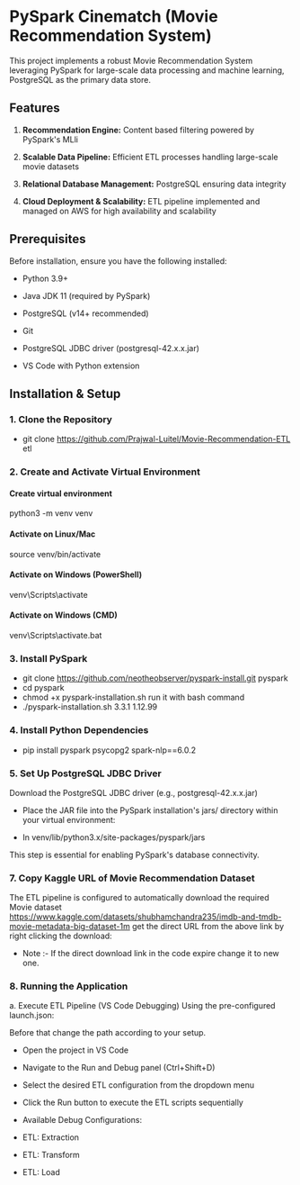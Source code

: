 # PySpark Cinematch (Movie Recommendation System)
This project implements a robust Movie Recommendation System leveraging PySpark for large-scale data processing and machine learning, PostgreSQL as the primary data store.

## Features

1) **Recommendation Engine:** Content based filtering powered by PySpark's MLli

2) **Scalable Data Pipeline:** Efficient ETL processes handling large-scale movie datasets

3) **Relational Database Management:** PostgreSQL ensuring data integrity 

4) **Cloud Deployment & Scalability:** ETL pipeline implemented and managed on AWS for high availability and scalability 

## Prerequisites

Before installation, ensure you have the following installed:

- Python 3.9+

- Java JDK 11 (required by PySpark)

- PostgreSQL (v14+ recommended)

- Git

- PostgreSQL JDBC driver (postgresql-42.x.x.jar)

- VS Code with Python extension

## Installation & Setup

### 1. Clone the Repository

- git clone https://github.com/Prajwal-Luitel/Movie-Recommendation-ETL etl

### 2. Create and Activate Virtual Environment


#### Create virtual environment
python3 -m venv venv

#### Activate on Linux/Mac
source venv/bin/activate

#### Activate on Windows (PowerShell)
venv\Scripts\activate

#### Activate on Windows (CMD)
venv\Scripts\activate.bat

### 3. Install PySpark

- git clone https://github.com/neotheobserver/pyspark-install.git pyspark
- cd pyspark
- chmod +x pyspark-installation.sh
 run it with bash command
- ./pyspark-installation.sh 3.3.1 1.12.99

### 4. Install Python Dependencies

- pip install pyspark psycopg2 spark-nlp==6.0.2

### 5. Set Up PostgreSQL JDBC Driver
Download the PostgreSQL JDBC driver (e.g., postgresql-42.x.x.jar)

- Place the JAR file into the PySpark installation's jars/ directory within your virtual environment:

- In venv/lib/python3.x/site-packages/pyspark/jars

This step is essential for enabling PySpark's database connectivity.

### 7. Copy Kaggle URL of Movie Recommendation Dataset  
The ETL pipeline is configured to automatically download the required Movie dataset 
https://www.kaggle.com/datasets/shubhamchandra235/imdb-and-tmdb-movie-metadata-big-dataset-1m
get the direct URL from the above link by right clicking the download:




- Note :- If the direct download link in the code expire change it to new one.

### 8. Running the Application
a. Execute ETL Pipeline (VS Code Debugging)
Using the pre-configured launch.json:

Before that change the path according to your setup.

- Open the project in VS Code

- Navigate to the Run and Debug panel (Ctrl+Shift+D)

- Select the desired ETL configuration from the dropdown menu

- Click the Run button to execute the ETL scripts sequentially

- Available Debug Configurations:

- ETL: Extraction

- ETL: Transform

- ETL: Load
